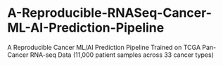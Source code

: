 # A-Reproducible-RNASeq-Cancer-ML-AI-Prediction-Pipeline
A Reproducible Cancer ML/AI Prediction Pipeline Trained on TCGA Pan-Cancer RNA-seq Data (11,000 patient samples across 33 cancer types)
